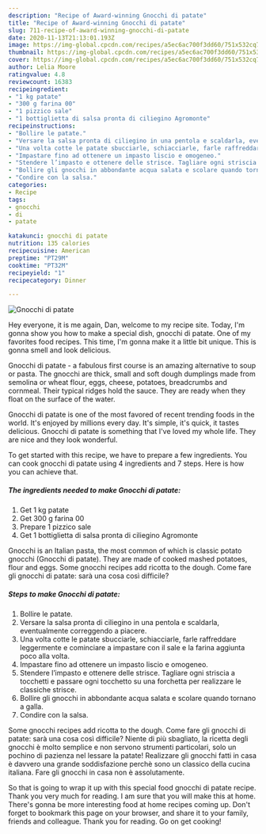 ```yaml
---
description: "Recipe of Award-winning Gnocchi di patate"
title: "Recipe of Award-winning Gnocchi di patate"
slug: 711-recipe-of-award-winning-gnocchi-di-patate
date: 2020-11-13T21:13:01.193Z
image: https://img-global.cpcdn.com/recipes/a5ec6ac700f3dd60/751x532cq70/gnocchi-di-patate-recipe-main-photo.jpg
thumbnail: https://img-global.cpcdn.com/recipes/a5ec6ac700f3dd60/751x532cq70/gnocchi-di-patate-recipe-main-photo.jpg
cover: https://img-global.cpcdn.com/recipes/a5ec6ac700f3dd60/751x532cq70/gnocchi-di-patate-recipe-main-photo.jpg
author: Lelia Moore
ratingvalue: 4.8
reviewcount: 16383
recipeingredient:
- "1 kg patate"
- "300 g farina 00"
- "1 pizzico sale"
- "1 bottiglietta di salsa pronta di ciliegino Agromonte"
recipeinstructions:
- "Bollire le patate."
- "Versare la salsa pronta di ciliegino in una pentola e scaldarla, eventualmente correggendo a piacere."
- "Una volta cotte le patate sbucciarle, schiacciarle, farle raffreddare leggermente e cominciare a impastare con il sale e la farina aggiunta poco alla volta."
- "Impastare fino ad ottenere un impasto liscio e omogeneo."
- "Stendere l’impasto e ottenere delle strisce. Tagliare ogni striscia a tocchetti e passare ogni tocchetto su una forchetta per realizzare le classiche strisce."
- "Bollire gli gnocchi in abbondante acqua salata e scolare quando tornano a galla."
- "Condire con la salsa."
categories:
- Recipe
tags:
- gnocchi
- di
- patate

katakunci: gnocchi di patate 
nutrition: 135 calories
recipecuisine: American
preptime: "PT29M"
cooktime: "PT32M"
recipeyield: "1"
recipecategory: Dinner

---
```



![Gnocchi di patate](https://img-global.cpcdn.com/recipes/a5ec6ac700f3dd60/751x532cq70/gnocchi-di-patate-recipe-main-photo.jpg)

Hey everyone, it is me again, Dan, welcome to my recipe site. Today, I'm gonna show you how to make a special dish, gnocchi di patate. One of my favorites food recipes. This time, I'm gonna make it a little bit unique. This is gonna smell and look delicious.

Gnocchi di patate - a fabulous first course is an amazing alternative to soup or pasta. The gnocchi are thick, small and soft dough dumplings made from semolina or wheat flour, eggs, cheese, potatoes, breadcrumbs and cornmeal. Their typical ridges hold the sauce. They are ready when they float on the surface of the water.

Gnocchi di patate is one of the most favored of recent trending foods in the world. It's enjoyed by millions every day. It's simple, it's quick, it tastes delicious. Gnocchi di patate is something that I've loved my whole life. They are nice and they look wonderful.


To get started with this recipe, we have to prepare a few ingredients. You can cook gnocchi di patate using 4 ingredients and 7 steps. Here is how you can achieve that.

<!--inarticleads1-->

##### The ingredients needed to make Gnocchi di patate:

1. Get 1 kg patate
1. Get 300 g farina 00
1. Prepare 1 pizzico sale
1. Get 1 bottiglietta di salsa pronta di ciliegino Agromonte


Gnocchi is an Italian pasta, the most common of which is classic potato gnocchi (Gnocchi di patate). They are made of cooked mashed potatoes, flour and eggs. Some gnocchi recipes add ricotta to the dough. Come fare gli gnocchi di patate: sarà una cosa così difficile? 

<!--inarticleads2-->

##### Steps to make Gnocchi di patate:

1. Bollire le patate.
1. Versare la salsa pronta di ciliegino in una pentola e scaldarla, eventualmente correggendo a piacere.
1. Una volta cotte le patate sbucciarle, schiacciarle, farle raffreddare leggermente e cominciare a impastare con il sale e la farina aggiunta poco alla volta.
1. Impastare fino ad ottenere un impasto liscio e omogeneo.
1. Stendere l’impasto e ottenere delle strisce. Tagliare ogni striscia a tocchetti e passare ogni tocchetto su una forchetta per realizzare le classiche strisce.
1. Bollire gli gnocchi in abbondante acqua salata e scolare quando tornano a galla.
1. Condire con la salsa.


Some gnocchi recipes add ricotta to the dough. Come fare gli gnocchi di patate: sarà una cosa così difficile? Niente di più sbagliato, la ricetta degli gnocchi è molto semplice e non servono strumenti particolari, solo un pochino di pazienza nel lessare la patate! Realizzare gli gnocchi fatti in casa è davvero una grande soddisfazione perchè sono un classico della cucina italiana. Fare gli gnocchi in casa non è assolutamente. 

So that is going to wrap it up with this special food gnocchi di patate recipe. Thank you very much for reading. I am sure that you will make this at home. There's gonna be more interesting food at home recipes coming up. Don't forget to bookmark this page on your browser, and share it to your family, friends and colleague. Thank you for reading. Go on get cooking!
